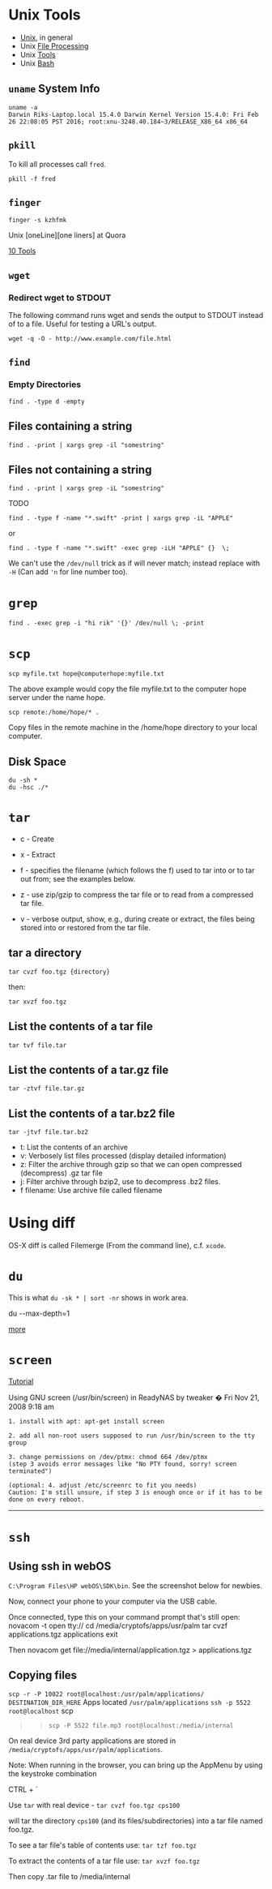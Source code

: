 # Unix Tools

 * [Unix](./unix.md), in general
 * Unix [File Processing](./unix.file_processing.md)
 * Unix [Tools](./unix.tools.md)
 * Unix [Bash](./unix.bash.md)


## `uname` System Info

```
uname -a
Darwin Riks-Laptop.local 15.4.0 Darwin Kernel Version 15.4.0: Fri Feb 26 22:08:05 PST 2016; root:xnu-3248.40.184~3/RELEASE_X86_64 x86_64
```

## `pkill`

To kill all processes call `fred`.

```pkill -f fred```

## `finger`

```finger -s kzhfmk```

Unix [oneLine][one liners] at Quora

[10 Tools](http://lifehacker.com/5935869/top-10-tools-that-are-better-in-the-command-line)

[oneLine]: http://www.quora.com/What-are-the-most-useful-Swiss-army-knife-one-liners-on-Unix


## `wget`
### Redirect wget to STDOUT

The following command runs wget and sends the output to STDOUT instead of to a file. Useful for testing a URL's output.

`wget -q -O - http://www.example.com/file.html`

## `find`
### Empty Directories

`find . -type d -empty`

## Files containing a string

`find . -print | xargs grep -il "somestring"`

## Files not containing a string

`find . -print | xargs grep -iL "somestring"`

TODO

`find . -type f -name "*.swift" -print | xargs grep -iL "APPLE"`

or

`find . -type f -name "*.swift" -exec grep -iLH "APPLE" {}  \;`

We can't use the `/dev/null` trick as if will never match; instead replace with `-H` (Can add `'n` for line number too).

# `grep`

`find . -exec grep -i "hi rik" '{}' /dev/null \; -print`

# `scp`

`scp myfile.txt hope@computerhope:myfile.txt`

The above example would copy the file myfile.txt to the computer hope server under the name hope.

`scp remote:/home/hope/* .`

Copy files in the remote machine in the /home/hope directory to your local computer.

## Disk Space

	du -sh *
	du -hsc ./*
    
# `tar`

 * c - Create
 * x - Extract

 * f - specifies the filename (which follows the f) used to tar into or to tar out from; see the examples below.
 * z - use zip/gzip to compress the tar file or to read from a compressed tar file.
 * v - verbose output, show, e.g., during create or extract, the files being stored into or restored from the tar file.


## tar a directory

`tar cvzf foo.tgz {directory}`

then:

`tar xvzf foo.tgz`

## List the contents of a tar file

`tar tvf file.tar`

## List the contents of a tar.gz file

`tar -ztvf file.tar.gz`

## List the contents of a tar.bz2 file

`tar -jtvf file.tar.bz2`

*	t: List the contents of an archive
*	v: Verbosely list files processed (display detailed information)
*	z: Filter the archive through gzip so that we can open compressed (decompress) .gz tar file
*	j: Filter archive through bzip2, use to decompress .bz2 files.
*	f filename: Use archive file called filename

# Using diff

OS-X diff is called Filemerge (From the command line), c.f. `xcode`.

# `du`

This is what `du -sk * | sort -nr` shows in work area.

du --max-depth=1

[more](http://www.linfo.org/du.html)

# `screen`

[Tutorial](http://www.rackaid.com/resources/linux-screen-tutorial-and-how-to/)

Using GNU screen (/usr/bin/screen) in ReadyNAS by tweaker � Fri Nov 21, 2008 9:18 am

	1. install with apt: apt-get install screen

	2. add all non-root users supposed to run /usr/bin/screen to the tty group

	3. change permissions on /dev/ptmx: chmod 664 /dev/ptmx
	(step 3 avoids error messages like "No PTY found, sorry! screen terminated")

	(optional: 4. adjust /etc/screenrc to fit you needs)
	Caution: I'm still unsure, if step 3 is enough once or if it has to be done on every reboot.
 
----
# `ssh`
## Using ssh in webOS

`C:\Program Files\HP webOS\SDK\bin`.  See the screenshot below for newbies.

Now, connect your phone to your computer via the USB cable.

Once connected, type this on your command prompt that's still open:
	novacom -t open tty://
	cd /media/cryptofs/apps/usr/palm
	tar cvzf applications.tgz applications
	exit

Then
	novacom get file://media/internal/application.tgz > applications.tgz

## Copying files

`scp -r -P 10022 root@localhost:/usr/palm/applications/ DESTINATION_DIR_HERE`
Apps located `/usr/palm/applications`
`ssh -p 5522 root@localhost`
scp 

>> `scp -P 5522 file.mp3 root@localhost:/media/internal`

On real device 3rd party applications are stored in `/media/cryptofs/apps/usr/palm/applications`.

Note: When running in the browser, you can bring up the AppMenu by using the keystroke combination

 CTRL + `

Use `tar` with real device - `tar cvzf foo.tgz cps100`

will tar the directory `cps100` (and its files/subdirectories) into a tar file named foo.tgz.

To see a tar file's table of contents use: `tar tzf foo.tgz`

To extract the contents of a tar file use: `tar xvzf foo.tgz`

Then copy .tar file to /media/internal